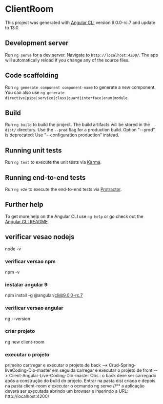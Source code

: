 # ClientRoom

This project was generated with [Angular CLI](https://github.com/angular/angular-cli) version 9.0.0-rc.7 and update to 13.0.

## Development server

Run `ng serve` for a dev server. Navigate to `http://localhost:4200/`. The app will automatically reload if you change any of the source files.

## Code scaffolding

Run `ng generate component component-name` to generate a new component. You can also use `ng generate directive|pipe|service|class|guard|interface|enum|module`.

## Build

Run `ng build` to build the project. The build artifacts will be stored in the `dist/` directory. Use the `--prod` flag for a production build.
Option "--prod" is deprecated: Use "--configuration production" instead.

## Running unit tests

Run `ng test` to execute the unit tests via [Karma](https://karma-runner.github.io).

## Running end-to-end tests

Run `ng e2e` to execute the end-to-end tests via [Protractor](http://www.protractortest.org/).

## Further help

To get more help on the Angular CLI use `ng help` or go check out the [Angular CLI README](https://github.com/angular/angular-cli/blob/master/README.md).

## verificar vesao nodejs
node -v

### verificar versao npm 
npm -v

### instalar angular 9
npm install -g @angular/cli@9.0.0-rc.7

### verificar versao angular
ng --version

### criar projeto 
ng new client-room

### executar o projeto
primeiro carrregar e executar o projeto de back --> Crud-Spring-liveCoding-Dio-master
em seguida carregar e executar o projeto de front --> Client-Angular-Live-Coding-Dio-master
Obs.: o back deve ser carregado após a construção do build do projeto. Entrar na pasta dist criada e depois na pasta
client-room e executar o ocmando ng serve
//** a aplicação deverá ser executada abrindo um browser e inserindo a URL: http://localhost:4200/



